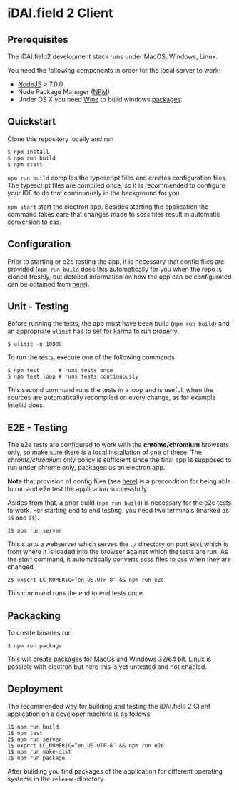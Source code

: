 # iDAI.field 2 Client

## Prerequisites

The iDAI.field2 development stack runs under MacOS, Windows, Linux. 

You need the following components in order for the local server to work:

* [NodeJS](https://nodejs.org/en/) > 7.0.0
* Node Package Manager ([NPM](https://www.npmjs.com/)) 
* Under OS X you need [Wine](http://www.davidbaumgold.com/tutorials/wine-mac/) to build windows [packages](https://github.com/dainst/idai-field-client/blob/master/README.md#packacking).

## Quickstart

Clone this repository locally and run

```
$ npm install
$ npm run build
$ npm start
```

`npm run build` compiles the typescript files and creates configuration files.
The typescript files are compiled once, so it is recommended to configure your IDE to 
do that continuously in the background for you.

`npm start` start the electron app. Besides starting the application the command takes 
care that changes made to scss files result in automatic conversion to css.

## Configuration

Prior to starting or e2e testing the app, it is necessary that config files are provided 
(`npm run build` does this automatically for you when the repo is cloned freshly, but detailed information on how the app can be configurated can be obtained from [here](config)).

## Unit - Testing

Before running the tests, the app must have been build (`npm run build`) and an appropriate 
`ulimit` has to set for karma to run properly.

```
$ ulimit -n 10000
```

To run the tests, execute one of the following commands

```
$ npm test      # runs tests once
$ npm test:loop # runs tests continuously
```

This second command runs the tests in a loop and is useful,
when the sources are automatically recompiled on every change, as for example IntelliJ does.

## E2E - Testing

The e2e tests are configured to work with the **chrome/chromium** browsers only, 
so make sure there is a local installation of one of these. The *chrome/chromium* only policy
is sufficient since the final app is supposed to run under chrome only, packaged as an electron app.

**Note** that provision of config files (see [here](config)) is a precondition for being able to run and e2e test the application successfully.

Asides from that, a prior build (`npm run build`) is necessary for the e2e tests to work. 
For starting end to end testing, you need two terminals (marked as `1$` and `2$`).

```
1$ npm run server
```

This starts a webserver which serves the `./` directory on port `8081`
which is from where it is loaded into the browser against which the tests are run.
As the *start* command, it automatically converts scss files to css when they are changed.

```
2$ export LC_NUMERIC=”en_US.UTF-8″ && npm run e2e
```

This command runs the end to end tests once.

## Packacking

To create binaries run 

```
$ npm run package 
```

This will create packages for MacOs and Windows 32/64 bit.
Linux is possible with electron but here this is yet untested and not enabled. 

## Deployment

The recommended way for building and testing
the iDAI.field 2 Client application on a developer machine is as follows

```
1$ npm run build
1$ npm test
2$ npm run server
1$ export LC_NUMERIC=”en_US.UTF-8″ && npm run e2e
1$ npm run make-dist 
1$ npm run package
```

After building you find packages of the application for different operating systems
in the `release`-directory.
